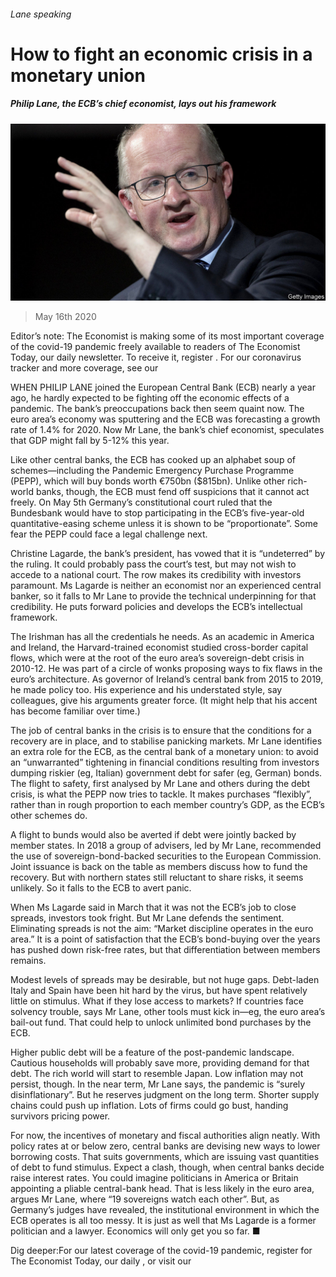 ###### Lane speaking

# How to fight an economic crisis in a monetary union 

##### Philip Lane, the ECB’s chief economist, lays out his framework 

![image](images/20200516_FNP503.jpg) 

> May 16th 2020 

Editor’s note: The Economist is making some of its most important coverage of the covid-19 pandemic freely available to readers of The Economist Today, our daily newsletter. To receive it, register . For our coronavirus tracker and more coverage, see our 

WHEN PHILIP LANE joined the European Central Bank (ECB) nearly a year ago, he hardly expected to be fighting off the economic effects of a pandemic. The bank’s preoccupations back then seem quaint now. The euro area’s economy was sputtering and the ECB was forecasting a growth rate of 1.4% for 2020. Now Mr Lane, the bank’s chief economist, speculates that GDP might fall by 5-12% this year.

Like other central banks, the ECB has cooked up an alphabet soup of schemes—including the Pandemic Emergency Purchase Programme (PEPP), which will buy bonds worth €750bn ($815bn). Unlike other rich-world banks, though, the ECB must fend off suspicions that it cannot act freely. On May 5th Germany’s constitutional court ruled that the Bundesbank would have to stop participating in the ECB’s five-year-old quantitative-easing scheme unless it is shown to be “proportionate”. Some fear the PEPP could face a legal challenge next.


Christine Lagarde, the bank’s president, has vowed that it is “undeterred” by the ruling. It could probably pass the court’s test, but may not wish to accede to a national court. The row makes its credibility with investors paramount. Ms Lagarde is neither an economist nor an experienced central banker, so it falls to Mr Lane to provide the technical underpinning for that credibility. He puts forward policies and develops the ECB’s intellectual framework.

The Irishman has all the credentials he needs. As an academic in America and Ireland, the Harvard-trained economist studied cross-border capital flows, which were at the root of the euro area’s sovereign-debt crisis in 2010-12. He was part of a circle of wonks proposing ways to fix flaws in the euro’s architecture. As governor of Ireland’s central bank from 2015 to 2019, he made policy too. His experience and his understated style, say colleagues, give his arguments greater force. (It might help that his accent has become familiar over time.)

The job of central banks in the crisis is to ensure that the conditions for a recovery are in place, and to stabilise panicking markets. Mr Lane identifies an extra role for the ECB, as the central bank of a monetary union: to avoid an “unwarranted” tightening in financial conditions resulting from investors dumping riskier (eg, Italian) government debt for safer (eg, German) bonds. The flight to safety, first analysed by Mr Lane and others during the debt crisis, is what the PEPP now tries to tackle. It makes purchases “flexibly”, rather than in rough proportion to each member country’s GDP, as the ECB’s other schemes do.

A flight to bunds would also be averted if debt were jointly backed by member states. In 2018 a group of advisers, led by Mr Lane, recommended the use of sovereign-bond-backed securities to the European Commission. Joint issuance is back on the table as members discuss how to fund the recovery. But with northern states still reluctant to share risks, it seems unlikely. So it falls to the ECB to avert panic.

When Ms Lagarde said in March that it was not the ECB’s job to close spreads, investors took fright. But Mr Lane defends the sentiment. Eliminating spreads is not the aim: “Market discipline operates in the euro area.” It is a point of satisfaction that the ECB’s bond-buying over the years has pushed down risk-free rates, but that differentiation between members remains.

Modest levels of spreads may be desirable, but not huge gaps. Debt-laden Italy and Spain have been hit hard by the virus, but have spent relatively little on stimulus. What if they lose access to markets? If countries face solvency trouble, says Mr Lane, other tools must kick in—eg, the euro area’s bail-out fund. That could help to unlock unlimited bond purchases by the ECB.

Higher public debt will be a feature of the post-pandemic landscape. Cautious households will probably save more, providing demand for that debt. The rich world will start to resemble Japan. Low inflation may not persist, though. In the near term, Mr Lane says, the pandemic is “surely disinflationary”. But he reserves judgment on the long term. Shorter supply chains could push up inflation. Lots of firms could go bust, handing survivors pricing power.

For now, the incentives of monetary and fiscal authorities align neatly. With policy rates at or below zero, central banks are devising new ways to lower borrowing costs. That suits governments, which are issuing vast quantities of debt to fund stimulus. Expect a clash, though, when central banks decide raise interest rates. You could imagine politicians in America or Britain appointing a pliable central-bank head. That is less likely in the euro area, argues Mr Lane, where “19 sovereigns watch each other”. But, as Germany’s judges have revealed, the institutional environment in which the ECB operates is all too messy. It is just as well that Ms Lagarde is a former politician and a lawyer. Economics will only get you so far. ■

Dig deeper:For our latest coverage of the covid-19 pandemic, register for The Economist Today, our daily , or visit our 

